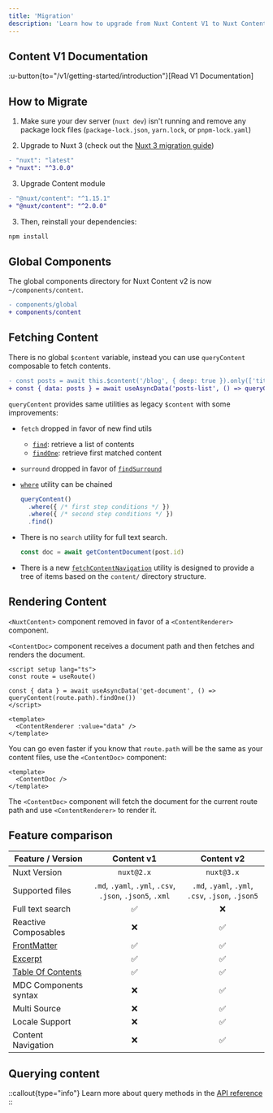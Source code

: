 ```yaml
---
title: 'Migration'
description: 'Learn how to upgrade from Nuxt Content V1 to Nuxt Content V2 with Nuxt 3.'
---
```


## Content V1 Documentation

:u-button{to="/v1/getting-started/introduction"}[Read V1 Documentation]

## How to Migrate

1. Make sure your dev server (`nuxt dev`) isn't running and remove any package lock files (`package-lock.json`, `yarn.lock`, or `pnpm-lock.yaml`)

2. Upgrade to Nuxt 3 (check out the [Nuxt 3 migration guide](https://nuxt.com/docs/getting-started/upgrade))

```diff
- "nuxt": "latest"
+ "nuxt": "^3.0.0"
```

3. Upgrade Content module

```diff
- "@nuxt/content": "^1.15.1"
+ "@nuxt/content": "^2.0.0"
```

3. Then, reinstall your dependencies:

```bash
npm install
```

## Global Components

The global components directory for Nuxt Content v2 is now `~/components/content`.

```diff
- components/global
+ components/content
```

## Fetching Content

There is no global `$content` variable, instead you can use `queryContent` composable to fetch contents.

```diff
- const posts = await this.$content('/blog', { deep: true }).only(['title']).fetch()
+ const { data: posts } = await useAsyncData('posts-list', () => queryContent('/blog').only(['title']).find())
```

`queryContent` provides same utilities as legacy `$content` with some improvements:

- `fetch` dropped in favor of new find utils
  - [`find`](/composables/query-content#find): retrieve a list of contents
  - [`findOne`](/composables/query-content#findone): retrieve first matched content
- `surround` dropped in favor of [`findSurround`](/composables/query-content#findsurroundpath-options)
- [`where`](/composables/query-content#wherequery) utility can be chained

  ```ts
  queryContent()
    .where({ /* first step conditions */ })
    .where({ /* second step conditions */ })
    .find()
  ```

- There is no `search` utility for full text search.

  ```js
  const doc = await getContentDocument(post.id)
  ```

- There is a new [`fetchContentNavigation`](/composables/fetch-content-navigation) utility is designed to provide a tree of items based on the `content/` directory structure.

## Rendering Content

`<NuxtContent>` component removed in favor of a `<ContentRenderer>` component.

`<ContentDoc>` component receives a document path and then fetches and renders the document.

```vue
<script setup lang="ts">
const route = useRoute()

const { data } = await useAsyncData('get-document', () => queryContent(route.path).findOne())
</script>

<template>
  <ContentRenderer :value="data" />
</template>
```

You can go even faster if you know that `route.path` will be the same as your content files, use the `<ContentDoc>` component:

```vue
<template>
  <ContentDoc />
</template>
```

The `<ContentDoc>` component will fetch the document for the current route path and use `<ContentRenderer>` to render it.

## Feature comparison

| Feature / Version                                   |                         Content v1                         |                     Content v2                    |
| --------------------------------------------------- | :--------------------------------------------------------: | :-----------------------------------------------: |
| Nuxt Version                                        |                         `nuxt@2.x`                         |                     `nuxt@3.x`                    |
| Supported files                                     |  `.md`, `.yaml`, `.yml`, `.csv`, `.json`, `.json5`, `.xml` | `.md`, `.yaml`, `.yml`, `.csv`, `.json`, `.json5` |
| Full text search                                    |                             ✅                             |                         ❌                        |
| Reactive Composables                                |                             ❌                             |                         ✅                        |
| [FrontMatter](/usage/markdown#front-matter) |                             ✅                             |                         ✅                        |
| [Excerpt](/v1/getting-started/writing#excerpt)                         |                             ✅                             |                         ✅                        |
| [Table Of Contents](/v1/getting-started/writing#table-of-contents)     |                             ✅                             |                         ✅                        |
| MDC Components syntax                               |                             ❌                             |                         ✅                        |
| Multi Source                                        |                             ❌                             |                         ✅                        |
| Locale Support                                      |                             ❌                             |                         ✅                        |
| Content Navigation                                  |                             ❌                             |                         ✅                        |

## Querying content

::callout{type="info"}
Learn more about query methods in the [API reference](/composables/query-content)
::
